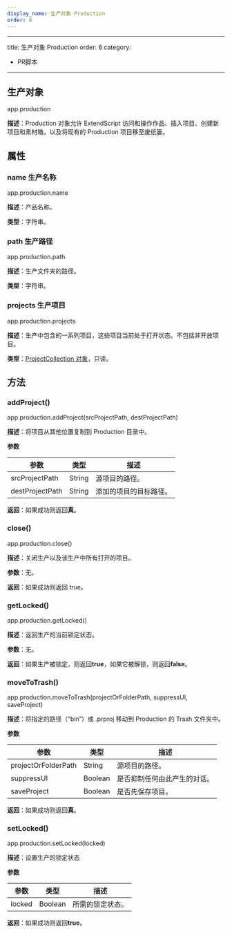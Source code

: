 ```yaml
---
display_name: 生产对象 Production
order: 8
---
```


---
title: 生产对象 Production
order: 6
category:

- PR脚本

---

## 生产对象

app.production

**描述**：Production 对象允许 ExtendScript 访问和操作作品、插入项目、创建新项目和素材箱，以及将现有的 Production 项目移至废纸篓。

## 属性

### name 生产名称

app.production.name

**描述**：产品名称。

**类型**：字符串。

### path 生产路径

app.production.path

**描述**：生产文件夹的路径。

**类型**：字符串。

### projects 生产项目

app.production.projects

**描述**：生产中包含的一系列项目，这些项目当前处于打开状态。不包括非开放项目。

**类型**：[ProjectCollection 对象](https://ppro-scripting.docsforadobe.dev/collection/projectcollection.html#projectcollection)，只读。

## 方法

### addProject()

app.production.addProject(srcProjectPath, destProjectPath)

**描述**：将项目从其他位置复制到 Production 目录中。

**参数**

| 参数            | 类型   | 描述                   |
| --------------- | ------ | ---------------------- |
| srcProjectPath  | String | 源项目的路径。         |
| destProjectPath | String | 添加的项目的目标路径。 |

**返回**：如果成功则返回**真**。

### close()

app.production.close()

**描述**：关闭生产以及该生产中所有打开的项目。

**参数**：无。

**返回**：如果成功则返回 true。

### getLocked()

app.production.getLocked()

**描述**：返回生产的当前锁定状态。

**参数**：无。

**返回**：如果生产被锁定，则返回**true**，如果它被解锁，则返回**false**。

### moveToTrash()

app.production.moveToTrash(projectOrFolderPath, suppressUI, saveProject)

**描述**：将指定的路径（“bin”）或 .prproj 移动到 Production 的 Trash 文件夹中。

**参数**

| 参数                | 类型    | 描述                         |
| ------------------- | ------- | ---------------------------- |
| projectOrFolderPath | String  | 源项目的路径。               |
| suppressUI          | Boolean | 是否抑制任何由此产生的对话。 |
| saveProject         | Boolean | 是否先保存项目。             |

**返回**：如果成功则返回**真**。

### setLocked()

app.production.setLocked(locked)

**描述**：设置生产的锁定状态

**参数**

| 参数   | 类型    | 描述             |
| ------ | ------- | ---------------- |
| locked | Boolean | 所需的锁定状态。 |

**返回**：如果成功则返回**true**。

